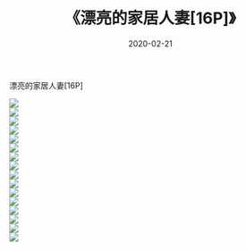 ﻿---
layout: post
title:  《漂亮的家居人妻[16P]》
date:   2020-02-21
img: http://imgx.orgx.ga/漏D/2020/漂亮的家居人妻[16P]/000.jpg
categories: [美女, 清纯, 唯美]
---

漂亮的家居人妻[16P]

  ![](http://imgx.orgx.ga/漏D/2020/漂亮的家居人妻[16P]/001.jpg) <br> ![](http://imgx.orgx.ga/漏D/2020/漂亮的家居人妻[16P]/002.jpg) <br> ![](http://imgx.orgx.ga/漏D/2020/漂亮的家居人妻[16P]/003.jpg) <br> ![](http://imgx.orgx.ga/漏D/2020/漂亮的家居人妻[16P]/004.jpg) <br> ![](http://imgx.orgx.ga/漏D/2020/漂亮的家居人妻[16P]/005.jpg) <br> ![](http://imgx.orgx.ga/漏D/2020/漂亮的家居人妻[16P]/006.jpg) <br> ![](http://imgx.orgx.ga/漏D/2020/漂亮的家居人妻[16P]/007.jpg) <br> ![](http://imgx.orgx.ga/漏D/2020/漂亮的家居人妻[16P]/008.jpg) <br> ![](http://imgx.orgx.ga/漏D/2020/漂亮的家居人妻[16P]/009.jpg) <br> ![](http://imgx.orgx.ga/漏D/2020/漂亮的家居人妻[16P]/010.jpg) <br> ![](http://imgx.orgx.ga/漏D/2020/漂亮的家居人妻[16P]/011.jpg) <br> ![](http://imgx.orgx.ga/漏D/2020/漂亮的家居人妻[16P]/012.jpg) <br> ![](http://imgx.orgx.ga/漏D/2020/漂亮的家居人妻[16P]/013.jpg) <br> ![](http://imgx.orgx.ga/漏D/2020/漂亮的家居人妻[16P]/014.jpg) <br> ![](http://imgx.orgx.ga/漏D/2020/漂亮的家居人妻[16P]/015.jpg) <br> ![](http://imgx.orgx.ga/漏D/2020/漂亮的家居人妻[16P]/016.jpg) <br>
